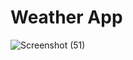 # Weather App


![Screenshot (51)](https://github.com/user-attachments/assets/24bc07d6-82aa-4321-b795-3946d35ee7ff)
